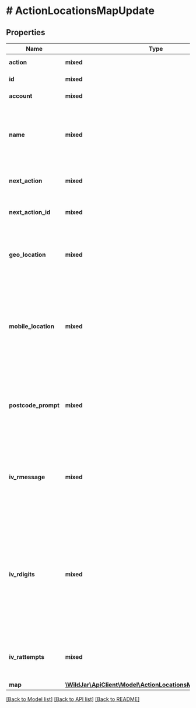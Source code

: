 # # ActionLocationsMapUpdate

## Properties

Name | Type | Description | Notes
------------ | ------------- | ------------- | -------------
**action** | **mixed** | The action type. | [optional] [readonly]
**id** | **mixed** | The action ID. | [optional] [readonly]
**account** | **mixed** | The account ID. | [optional] [readonly]
**name** | **mixed** | Friendly name of the call flow action. Used to easily identify an action in the call flow. | [optional]
**next_action** | **mixed** | Next action type to route to in the call flow. | [optional]
**next_action_id** | **mixed** | Next action ID to route to in the call flow. | [optional]
**geo_location** | **mixed** | Whether the call will be automatically routed based on a landline caller&#39;s exchange. | [optional]
**mobile_location** | **mixed** | Whether the call will be automatically routed based on a mobile caller&#39;s MoLI location (13, 1300 and 1800 tracking numbers only). | [optional]
**postcode_prompt** | **mixed** | Whether the caller will be prompted to enter a postcode before being routed to the nearest branch. | [optional]
**iv_rmessage** | **mixed** | The message to be played to the caller on the IVR menu. Can be Text to speech or a URI to an MP3 file. | [optional]
**iv_rdigits** | **mixed** | The number of digits required for input to be valid and routed to that option. If fewer digits are requierd for an option, it can be overridden by pressing the digit set in finishOnKey. | [optional]
**iv_rattempts** | **mixed** | The number of attempts allowed before the IVR message is replayed. | [optional]
**map** | [**\WildJar\ApiClient\Model\ActionLocationsMapUpdateAllOfMap**](ActionLocationsMapUpdateAllOfMap.md) |  | [optional]

[[Back to Model list]](../../README.md#models) [[Back to API list]](../../README.md#endpoints) [[Back to README]](../../README.md)
